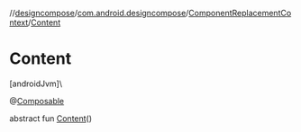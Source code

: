 //[designcompose](../../../index.md)/[com.android.designcompose](../index.md)/[ComponentReplacementContext](index.md)/[Content](-content.md)

# Content

[androidJvm]\

@[Composable](https://developer.android.com/reference/kotlin/androidx/compose/runtime/Composable.html)

abstract fun [Content](-content.md)()

